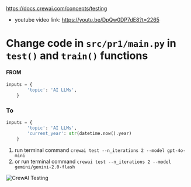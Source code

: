 https://docs.crewai.com/concepts/testing
* youtube video link: https://youtu.be/DpQw0DP7dE8?t=2265
# Change code in `src/pr1/main.py` in `test()` and `train()` functions
#### FROM
```python
inputs = {
        'topic': 'AI LLMs',
    }
```
### To
```python
inputs = {
        'topic': 'AI LLMs',
        'current_year': str(datetime.now().year)
    }
```

1. run terminal command `crewai test --n_iterations 2 --model gpt-4o-mini`
2. or run terminal command `crewai test --n_iterations 2 --model gemini/gemini-2.0-flash`

![CrewAI Testing](./image.png)


